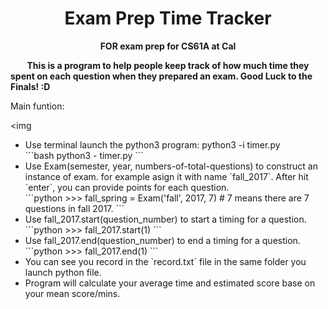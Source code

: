 # <h1 align="center">Exam Prep Time Tracker</h1>
<b><p align="center"> FOR exam prep for CS61A at Cal </p></b>
<b>&nbsp;  &nbsp;  &nbsp;  &nbsp;  This is a program to help people keep track of how much time they spent on each question when they prepared an exam. Good Luck to the Finals! :D </b></br>

<p> Main funtion:</p> 

<img

<ul>
  <li>Use terminal launch the python3 program: python3 -i timer.py</li>
  ```bash
  python3 - timer.py
  ```
  <li>Use Exam(semester, year, numbers-of-total-questions) to construct an instance of exam. for example asign it with name `fall_2017`. After hit `enter`, you can provide points for each question. </li>
  ```python
  >>> fall_spring = Exam('fall', 2017, 7) # 7 means there are 7 questions in fall 2017.
  ```
  <li>Use fall_2017.start(question_number) to start a timing for a question.</li>
  ```python
  >>> fall_2017.start(1)
  ```
  <li>Use fall_2017.end(question_number) to end a timing for a question.</li>
  ```python
  >>> fall_2017.end(1)
  ```
  <li>You can see you record in the `record.txt` file in the same folder you launch python file.</li>
  <img scr="">
  <li>Program will calculate your average time and estimated score base on your mean score/mins. </li>
</ul>


